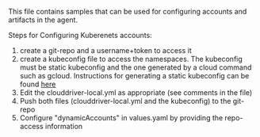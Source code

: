 This file contains samples that can be used for configuring accounts and artifacts in the agent.

Steps for Configuring Kuberenets accounts:
1. create a git-repo and a username+token to access it
2. create a kubeconfig file to access the namespaces. The kubeconfig must be static kubeconfig and the one generated by a cloud command such as gcloud.
   Instructions for generating a static kubeconfig can be found [here](https://docs.google.com/document/d/11TlDGyPVlLMbuXSDSMdTCc-wamSvDY-UnHiN2x7f0B8/edit?usp=sharing)
3. Edit the clouddriver-local.yml as appropriate (see comments in the file)
4. Push both files (clouddriver-local.yml and the kubeconfig) to the git-repo
5. Configure "dynamicAccounts" in values.yaml by providing the repo-access information


